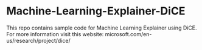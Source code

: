 # Machine-Learning-Explainer-DiCE
This repo contains sample code for Machine Learning Explainer using DiCE.
For more information visit this website: microsoft.com/en-us/research/project/dice/
